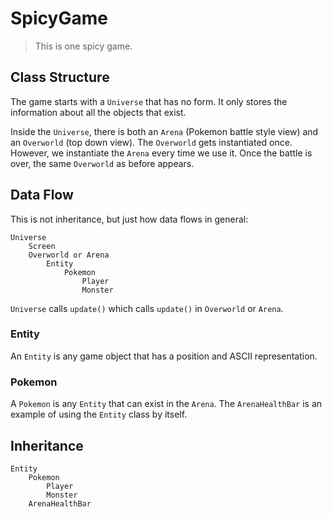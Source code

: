 # SpicyGame

> This is one spicy game.

## Class Structure

The game starts with a `Universe` that has no form. It only stores the information about all the objects that exist.

Inside the `Universe`, there is both an `Arena` (Pokemon battle style view) and an `Overworld` (top down view). The `Overworld` gets instantiated once. However, we instantiate the `Arena` every time we use it. Once the battle is over, the same `Overworld` as before appears.

## Data Flow
This is not inheritance, but just how data flows in general:

```
Universe
	Screen
	Overworld or Arena
		Entity
			Pokemon
				Player
				Monster
```

`Universe` calls `update()` which calls `update()` in `Overworld` or `Arena`.

### Entity
An `Entity` is any game object that has a position and ASCII representation.

### Pokemon
A `Pokemon` is any `Entity` that can exist in the `Arena`. The `ArenaHealthBar`
is an example of using the `Entity` class by itself.

## Inheritance

```
Entity
	Pokemon
		Player
		Monster
	ArenaHealthBar
```
